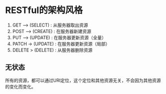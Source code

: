 # RESTful的架构风格

1. GET  --> (SELECT) : 从服务器取出资源
2. POST --> (CREATE) : 在服务器新建资源
3. PUT  --> (UPDATE) : 在服务器更新资源（全量）
4. PATCH -> (UPDATE) : 在服务器更新资源（局部）
5. DELETE > (DELETE) : 从服务器删除资源

## 无状态

所有的资源，都可以通过URI定位，这个定位和其他资源无关，不会因为其他资源的变化而变化。
